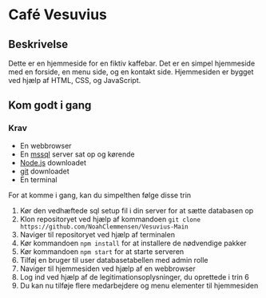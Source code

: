 # Café Vesuvius
## Beskrivelse
Dette er en hjemmeside for en fiktiv kaffebar. Det er en simpel hjemmeside med en forside, en menu side, og en kontakt side. Hjemmesiden er bygget ved hjælp af HTML, CSS, og JavaScript.

## Kom godt i gang
### Krav
* En webbrowser
* En [mssql](https://www.microsoft.com/en-us/sql-server/sql-server-downloads) server sat op og kørende
* [Node.js](https://nodejs.org/en/download) downloadet
* [git](https://git-scm.com/downloads) downloadet
* En terminal

For at komme i gang, kan du simpelthen følge disse trin
1. Kør den vedhæftede sql setup fil i din server for at sætte databasen op
2. Klon repositoryet ved hjælp af kommandoen `git clone https://github.com/NoahClemmensen/Vesuvius-Main`
3. Naviger til repositoryet ved hjælp af terminalen
4. Kør kommandoen `npm install` for at installere de nødvendige pakker
5. Kør kommandoen `npm start` for at starte serveren
6. Tilføj en bruger til user databasetabellen med admin rolle
7. Naviger til hjemmesiden ved hjælp af en webbrowser
8. Log ind ved hjælp af de legitimationsoplysninger, du oprettede i trin 6
9. Du kan nu tilføje flere medarbejdere og menu elementer til hjemmesiden
